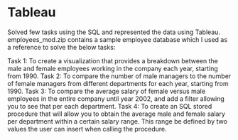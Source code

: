 # Tableau

Solved few tasks using the SQL and represented the data using Tableau.
employees_mod.zip contains a sample employee database which I used as a reference to solve the below tasks:

Task 1: To create a visualization that provides a breakdown between the male and female employees working in the company each year, starting from 1990.
Task 2: To compare the number of male managers to the number of female managers from different departments for each year, starting from 1990.
Task 3: To compare the average salary of female versus male employees in the entire company until year 2002, and add a filter allowing you to see that per each department.
Task 4: To create an SQL stored procedure that will allow you to obtain the average male and female salary per department within a certain salary range. This range be defined by two values the user can insert when calling the procedure.
